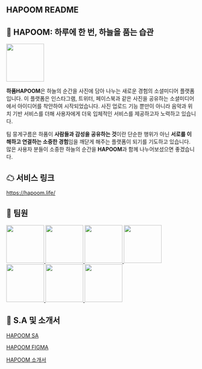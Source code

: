 ## HAPOOM README


## 🙌 HAPOOM: 하루에 한 번, 하늘을 품는 습관
<img src="https://avatars.githubusercontent.com/u/140768065?s=200&v=4" width="100" height="100"/>


**하품HAPOOM**은 하늘의 순간을 사진에 담아 나누는 새로운 경험의 소셜미디어 플랫폼입니다. 이 플랫폼은 인스타그램, 트위터, 페이스북과 같은 사진을 공유하는 소셜미디어에서 아이디어를 착안하여 시작되었습니다. 사진 업로드 기능 뿐만이 아니라 음악과 위치 기반 서비스를 더해 사용자에게 더욱 입체적인 서비스를 제공하고자 노력하고 있습니다.

팀 뭉게구름은 하품이 **사람들과 감성을 공유하는 것**이란 단순한 행위가 아닌 **서로를 이해하고 연결하는 소중한 경험**임을 깨닫게 해주는 플랫폼이 되기를 기도하고 있습니다. 많은 사용자 분들이 소중한 하늘의 순간을 **HAPOOM**과 함께 나누어보셨으면 좋겠습니다.


## ☁ 서비스 링크

https://hapoom.life/


## 💙 팀원


  <a href="https://github.com/doyoung1002">
      <img src="https://avatars.githubusercontent.com/u/127278402?v=4" width="100" height="100"/>
  </a>
  <a href="https://github.com/Haegnim">
      <img src="https://avatars.githubusercontent.com/u/84562770?v=4" width="100" height="100"/>
  </a>
  <a href="https://github.com/TheON2">
      <img src="https://avatars.githubusercontent.com/u/32028454?v=4" width="100" height="100"/>
  </a>
  <a href="https://github.com/SAHA-YJB">
      <img src="https://avatars.githubusercontent.com/u/129652246?v=4" width="100" height="100"/>
  </a>
  <a href="https://github.com/hyeong08">
      <img src="https://avatars.githubusercontent.com/u/118153827?v=4" width="100" height="100"/>
  </a>
  <a href="https://github.com/fish-minkyu">
      <img src="https://avatars.githubusercontent.com/u/128130163?v=4" width="100" height="100"/>
  </a>
  <a href="https://github.com/GabrielaJeong">
      <img src="https://github.com/GabrielaJeong.png" width="100" height="100"/>
  </a>


## 💌 S.A 및 소개서
[HAPOOM SA](https://hungry-mascara-804.notion.site/6-S-A-HAPOOM-a7580cc9c4c347749d4ce5015c74b260?pvs=4)

[HAPOOM FIGMA](https://www.figma.com/file/3yglUvQOANniSFaIUUVp75/HAPOOM-WIREFRAME?type=design&node-id=0-1&mode=design&t=nXsHuUzJzMTOvWfb-0)

[HAPOOM 소개서](https://hungry-mascara-804.notion.site/HAPOOM-1cc5397a32db47059771db8947ff67f4?pvs=4)

